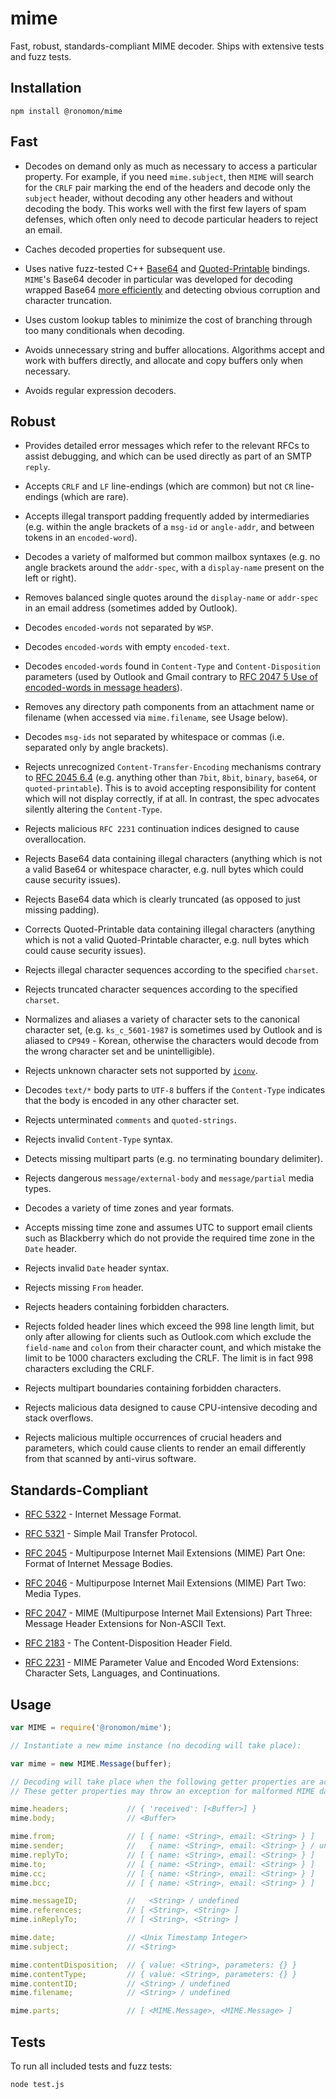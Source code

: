 # mime
Fast, robust, standards-compliant MIME decoder. Ships with extensive tests and
fuzz tests.

## Installation
```
npm install @ronomon/mime
```

## Fast

* Decodes on demand only as much as necessary to access a particular property.
For example, if you need `mime.subject`, then `MIME` will search for the `CRLF`
pair marking the end of the headers and decode only the `subject` header,
without decoding any other headers and without decoding the body. This works
well with the first few layers of spam defenses, which often only need to decode
particular headers to reject an email.

* Caches decoded properties for subsequent use.

* Uses native fuzz-tested C++ [Base64](https://github.com/ronomon/base64) and [Quoted-Printable](https://github.com/ronomon/quoted-printable) bindings.
`MIME`'s Base64 decoder in particular was developed for decoding wrapped Base64
[more efficiently](https://github.com/ronomon/base64#motivation) and detecting
obvious corruption and character truncation.

* Uses custom lookup tables to minimize the cost of branching through too many
conditionals when decoding.

* Avoids unnecessary string and buffer allocations. Algorithms accept and work
with buffers directly, and allocate and copy buffers only when necessary.

* Avoids regular expression decoders.

## Robust

* Provides detailed error messages which refer to the relevant RFCs to assist
debugging, and which can be used directly as part of an SMTP `reply`.

* Accepts `CRLF` and `LF` line-endings (which are common) but not `CR`
line-endings (which are rare).

* Accepts illegal transport padding frequently added by intermediaries (e.g.
within the angle brackets of a `msg-id` or `angle-addr`, and between tokens in
an `encoded-word`).

* Decodes a variety of malformed but common mailbox syntaxes (e.g. no angle
brackets around the `addr-spec`, with a `display-name` present on the left or
right).

* Removes balanced single quotes around the `display-name` or `addr-spec` in an
email address (sometimes added by Outlook).

* Decodes `encoded-words` not separated by `WSP`.

* Decodes `encoded-words` with empty `encoded-text`.

* Decodes `encoded-words` found in `Content-Type` and `Content-Disposition`
parameters (used by Outlook and Gmail contrary to [RFC 2047 5 Use of
encoded-words in message headers](https://tools.ietf.org/html/rfc2047#section-5)).

* Removes any directory path components from an attachment name or filename
(when accessed via `mime.filename`, see Usage below).

* Decodes `msg-ids` not separated by whitespace or commas (i.e. separated only
by angle brackets).

* Rejects unrecognized `Content-Transfer-Encoding` mechanisms contrary to
[RFC 2045 6.4](https://tools.ietf.org/html/rfc2045#section-6.4) (e.g. anything
other than `7bit`, `8bit`, `binary`, `base64`, or `quoted-printable`). This is
to avoid accepting responsibility for content which will not display correctly,
if at all. In contrast, the spec advocates silently altering the `Content-Type`.

* Rejects malicious `RFC 2231` continuation indices designed to cause
overallocation.

* Rejects Base64 data containing illegal characters (anything which is not a
valid Base64 or whitespace character, e.g. null bytes which could cause security
issues).

* Rejects Base64 data which is clearly truncated (as opposed to just missing
padding).

* Corrects Quoted-Printable data containing illegal characters (anything which
is not a valid Quoted-Printable character, e.g. null bytes which could cause
security issues).

* Rejects illegal character sequences according to the specified `charset`.

* Rejects truncated character sequences according to the specified `charset`.

* Normalizes and aliases a variety of character sets to the canonical character
set, (e.g. `ks_c_5601-1987` is sometimes used by Outlook and is aliased to
`CP949` - Korean, otherwise the characters would decode from the wrong character
set and be unintelligible).

* Rejects unknown character sets not supported by
[`iconv`](https://github.com/bnoordhuis/node-iconv).

* Decodes `text/*` body parts to `UTF-8` buffers if the `Content-Type` indicates
that the body is encoded in any other character set.

* Rejects unterminated `comments` and `quoted-strings`.

* Rejects invalid `Content-Type` syntax.

* Detects missing multipart parts (e.g. no terminating boundary delimiter).

* Rejects dangerous `message/external-body` and `message/partial` media types.

* Decodes a variety of time zones and year formats.

* Accepts missing time zone and assumes UTC to support email clients such as Blackberry which do not provide the required time zone in the `Date` header.

* Rejects invalid `Date` header syntax.

* Rejects missing `From` header.

* Rejects headers containing forbidden characters.

* Rejects folded header lines which exceed the 998 line length limit, but only
after allowing for clients such as Outlook.com which exclude the
`field-name` and `colon` from their character count, and which mistake the limit
to be 1000 characters excluding the CRLF. The limit is in fact 998 characters
excluding the CRLF.

* Rejects multipart boundaries containing forbidden characters.

* Rejects malicious data designed to cause CPU-intensive decoding and stack
overflows.

* Rejects malicious multiple occurrences of crucial headers and parameters,
which could cause clients to render an email differently from that scanned by
anti-virus software.

## Standards-Compliant

* [RFC 5322](https://tools.ietf.org/html/rfc5322) - Internet Message Format.

* [RFC 5321](https://tools.ietf.org/html/rfc5321) - Simple Mail Transfer Protocol.

* [RFC 2045](https://tools.ietf.org/html/rfc2045) - Multipurpose Internet Mail
Extensions (MIME) Part One: Format of Internet Message Bodies.

* [RFC 2046](https://tools.ietf.org/html/rfc2046) - Multipurpose Internet Mail
Extensions (MIME) Part Two: Media Types.

* [RFC 2047](https://tools.ietf.org/html/rfc2047) - MIME (Multipurpose Internet
Mail Extensions) Part Three: Message Header Extensions for Non-ASCII Text.

* [RFC 2183](https://tools.ietf.org/html/rfc2183) - The Content-Disposition
Header Field.

* [RFC 2231](https://tools.ietf.org/html/rfc2231) - MIME Parameter Value and
Encoded Word Extensions: Character Sets, Languages, and Continuations.

## Usage

```javascript
var MIME = require('@ronomon/mime');

// Instantiate a new mime instance (no decoding will take place):

var mime = new MIME.Message(buffer);

// Decoding will take place when the following getter properties are accessed.
// These getter properties may throw an exception for malformed MIME data.

mime.headers;             // { 'received': [<Buffer>] }
mime.body;                // <Buffer>

mime.from;                // [ { name: <String>, email: <String> } ]
mime.sender;              //   { name: <String>, email: <String> } / undefined
mime.replyTo;             // [ { name: <String>, email: <String> } ]
mime.to;                  // [ { name: <String>, email: <String> } ]
mime.cc;                  // [ { name: <String>, email: <String> } ]
mime.bcc;                 // [ { name: <String>, email: <String> } ]

mime.messageID;           //   <String> / undefined
mime.references;          // [ <String>, <String> ]
mime.inReplyTo;           // [ <String>, <String> ]

mime.date;                // <Unix Timestamp Integer>
mime.subject;             // <String>

mime.contentDisposition;  // { value: <String>, parameters: {} }
mime.contentType;         // { value: <String>, parameters: {} }
mime.contentID;           // <String> / undefined
mime.filename;            // <String> / undefined

mime.parts;               // [ <MIME.Message>, <MIME.Message> ]
```

## Tests

To run all included tests and fuzz tests:
```
node test.js
```
